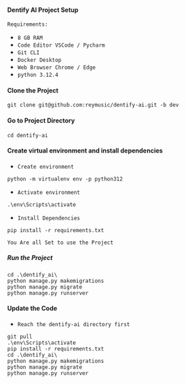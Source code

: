 #### Dentify AI Project Setup
`Requirements:`<br>
- `8 GB RAM`<br>
- `Code Editor VSCode / Pycharm`<br>
- `Git CLI`<br>
- `Docker Desktop`<br>
- `Web Browser Chrome / Edge`<br>
- `python 3.12.4`<br>
  
#### Clone the Project
```
git clone git@github.com:reymusic/dentify-ai.git -b dev
```

#### Go to Project Directory
```
cd dentify-ai
```

#### Create virtual environment and install dependencies
- `Create environment`<br>
```
python -m virtualenv env -p python312
```

- `Activate environment`<br>
```
.\env\Scripts\activate
```

- `Install Dependencies`<br>
```
pip install -r requirements.txt
```

`You Are all Set to use the Project`<br>


##### Run the Project
```
cd .\dentify_ai\
python manage.py makemigrations
python manage.py migrate
python manage.py runserver
```

#### Update the Code
- `Reach the dentify-ai directory first`<br>

```
git pull
.\env\Scripts\activate
pip install -r requirements.txt
cd .\dentify_ai\
python manage.py makemigrations
python manage.py migrate
python manage.py runserver
```
